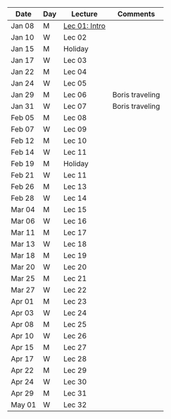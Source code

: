 | Date  | Day  | Lecture  | Comments  |
|---|---|---|---|
|Jan 08	|M |[Lec 01: Intro](/pdf/LEC01.pdf)   |   |
|Jan 10	|W |Lec 02   |   |
|Jan 15	|M |Holiday  |   |
|Jan 17	|W |Lec 03   |   |
|Jan 22	|M |Lec 04   |   |
|Jan 24	|W |Lec 05   |   |
|Jan 29	|M |Lec 06   |Boris traveling   |
|Jan 31	|W |Lec 07   |Boris traveling   |
|Feb 05	|M |Lec 08   |   |
|Feb 07	|W |Lec 09   |   |
|Feb 12	|M |Lec 10   |   |
|Feb 14	|W |Lec 11   |   |
|Feb 19	|M | Holiday |   |
|Feb 21	|W |Lec 11   |   |
|Feb 26	|M |Lec 13   |   |
|Feb 28	|W |Lec 14   |   |
|Mar 04	|M |Lec 15   |   |
|Mar 06	|W |Lec 16   |   |
|Mar 11	|M |Lec 17   |   |
|Mar 13	|W |Lec 18   |   |
|Mar 18	|M |Lec 19   |   |
|Mar 20	|W |Lec 20   |   |
|Mar 25	|M |Lec 21   |   |
|Mar 27	|W |Lec 22   |   |
|Apr 01	|M |Lec 23   |   |
|Apr 03	|W |Lec 24   |   |
|Apr 08	|M |Lec 25   |   |
|Apr 10	|W |Lec 26   |   |
|Apr 15	|M |Lec 27   |   |
|Apr 17	|W |Lec 28   |   |
|Apr 22	|M |Lec 29   |   |
|Apr 24	|W |Lec 30   |   |
|Apr 29	|M |Lec 31   |   |
|May 01	|W |Lec 32   |   |
